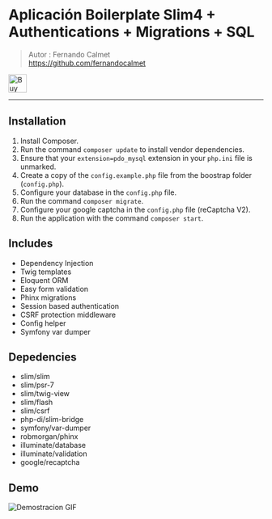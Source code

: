 # Aplicación Boilerplate Slim4 + Authentications + Migrations + SQL
> Autor : Fernando Calmet  
https://github.com/fernandocalmet  

<a href='https://ko-fi.com/fernandocalmet' target='_blank'>
  <img height='36' style='border:0px;height:36px;' src='https://az743702.vo.msecnd.net/cdn/kofi3.png?v=2' border='0' alt='Buy Me a Coffee at ko-fi.com' />
</a>

---

## Installation

1. Install Composer.
2. Run the command `composer update` to install vendor dependencies.
3. Ensure that your `extension=pdo_mysql` extension in your `php.ini` file is unmarked.
4. Create a copy of the `config.example.php` file from the boostrap folder (`config.php`).
5. Configure your database in the `config.php` file.
6. Run the command `composer migrate`.
7. Configure your google captcha in the `config.php` file (reCaptcha V2).
8. Run the application with the command `composer start`.

## Includes
- Dependency Injection
- Twig templates
- Eloquent ORM
- Easy form validation
- Phinx migrations
- Session based authentication
- CSRF protection middleware
- Config helper
- Symfony var dumper

## Depedencies
- slim/slim
- slim/psr-7
- slim/twig-view
- slim/flash
- slim/csrf
- php-di/slim-bridge
- symfony/var-dumper
- robmorgan/phinx
- illuminate/database
- illuminate/validation
- google/recaptcha

## Demo
![Demostracion GIF](docs/demo.gif)
